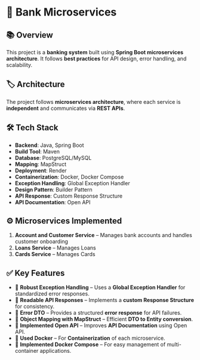 # 🏦 Bank Microservices

## 📚 Overview
This project is a **banking system** built using **Spring Boot microservices architecture**. It follows **best practices** for API design, error handling, and scalability.

## 🏷️ Architecture
The project follows **microservices architecture**, where each service is **independent** and communicates via **REST APIs**.

## 🛠️ Tech Stack
- **Backend**: Java, Spring Boot
- **Build Tool**: Maven
- **Database**: PostgreSQL/MySQL
- **Mapping**: MapStruct
- **Deployment**: Render
- **Containerization**: Docker, Docker Compose
- **Exception Handling**: Global Exception Handler
- **Design Pattern**: Builder Pattern
- **API Response**: Custom Response Structure
- **API Documentation**: Open API

## ⚙️ Microservices Implemented
1. **Account and Customer Service** – Manages bank accounts and handles customer onboarding  
2. **Loans Service** – Manages Loans  
3. **Cards Service** – Manages Cards  

## ✅ Key Features
- 📌 **Robust Exception Handling** – Uses a **Global Exception Handler** for standardized error responses.  
- 📌 **Readable API Responses** – Implements a **custom Response Structure** for consistency.  
- 📌 **Error DTO** – Provides a structured **error response** for API failures.  
- 📌 **Object Mapping with MapStruct** – Efficient **DTO to Entity conversion**.  
- 📌 **Implemented Open API** – Improves **API Documentation** using Open API.  
- 📌 **Used Docker** – For **Containerization** of each microservice.  
- 📌 **Implemented Docker Compose** – For easy management of multi-container applications.  
